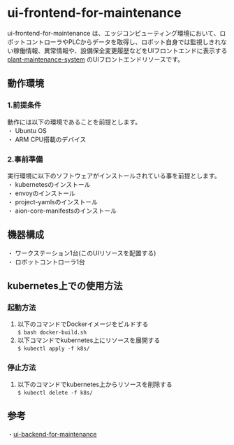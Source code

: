 # ui-frontend-for-maintenance  
ui-frontend-for-maintenance は、エッジコンピューティング環境において、ロボットコントローラやPLCからデータを取得し、ロボット自身では監視しきれない稼働情報、異常情報や、設備保全変更履歴などをUIフロントエンドに表示する [plant-maintenance-system](https://github.com/latonaio/plant-maintenance-system) のUIフロントエンドリソースです。  

## 動作環境  
### 1.前提条件  
動作には以下の環境であることを前提とします。  
・ Ubuntu OS  
・ ARM CPU搭載のデバイス  

### 2.事前準備  
実行環境に以下のソフトウェアがインストールされている事を前提とします。  
・ kubernetesのインストール  
・ envoyのインストール  
・ project-yamlsのインストール  
・ aion-core-manifestsのインストール  

## 機器構成
・ ワークステーション1台(このUIリソースを配置する)  
・ ロボットコントローラ1台  

## kubernetes上での使用方法
### 起動方法
1. 以下のコマンドでDockerイメージをビルドする  
`$ bash docker-build.sh`
2. 以下コマンドでkubernetes上にリソースを展開する  
`$ kubectl apply -f k8s/`

### 停止方法
1. 以下のコマンドでkubernetes上からリソースを削除する  
`$ kubectl delete -f k8s/`

## 参考
・[ui-backend-for-maintenance](https://github.com/latonaio/ui-backend-for-maintenance)